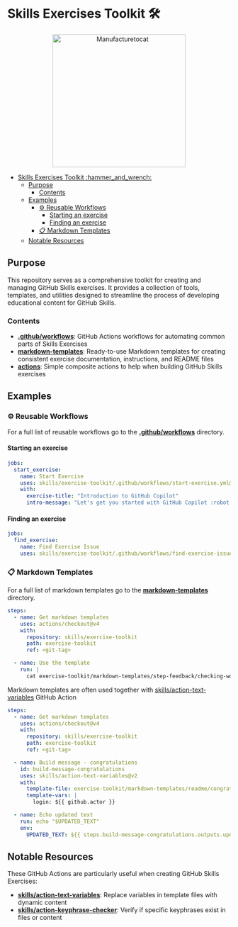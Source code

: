 # Skills Exercises Toolkit :hammer_and_wrench:

<p align="center">
  <img src="https://octodex.github.com/images/manufacturetocat.png" alt="Manufacturetocat" width="300" />
</p>

- [Skills Exercises Toolkit :hammer\_and\_wrench:](#skills-exercises-toolkit-hammer_and_wrench)
  - [Purpose](#purpose)
    - [Contents](#contents)
  - [Examples](#examples)
    - [⚙️ Reusable Workflows](#️-reusable-workflows)
      - [Starting an exercise](#starting-an-exercise)
      - [Finding an exercise](#finding-an-exercise)
    - [📋 Markdown Templates](#-markdown-templates)
  - [Notable Resources](#notable-resources)

## Purpose

This repository serves as a comprehensive toolkit for creating and managing GitHub Skills exercises. It provides a collection of tools, templates, and utilities designed to streamline the process of developing educational content for GitHub Skills.

### Contents

- **[.github/workflows](/.github/workflows)**: GitHub Actions workflows for automating common parts of Skills Exercises
- **[markdown-templates](/markdown-templates)**: Ready-to-use Markdown templates for creating consistent exercise documentation, instructions, and README files
- **[actions](/actions)**: Simple composite actions to help when building GitHub Skills exercises


## Examples

### ⚙️ Reusable Workflows

For a full list of reusable workflows go to the **[.github/workflows](/.github/workflows)** directory.

#### Starting an exercise

```yaml
jobs:
  start_exercise:
    name: Start Exercise
    uses: skills/exercise-toolkit/.github/workflows/start-exercise.yml@<git-tag>
    with:
      exercise-title: "Introduction to GitHub Copilot"
      intro-message: "Let's get you started with GitHub Copilot :robot: ! We will learn ..."
```

#### Finding an exercise

```yaml
jobs:
  find_exercise:
    name: Find Exercise Issue
    uses: skills/exercise-toolkit/.github/workflows/find-exercise-issue.yml@<git-tag>
```

### 📋 Markdown Templates

For a full list of markdown templates go to the **[markdown-templates](/markdown-templates)** directory.

```yaml
steps:
  - name: Get markdown templates
    uses: actions/checkout@v4
    with:
      repository: skills/exercise-toolkit
      path: exercise-toolkit
      ref: <git-tag>

  - name: Use the template
    run: |
      cat exercise-toolkit/markdown-templates/step-feedback/checking-work.md
```

Markdown templates are often used together with [skills/action-text-variables](https://github.com/skills/action-text-variables) GitHub Action

```yaml
steps:
  - name: Get markdown templates
    uses: actions/checkout@v4
    with:
      repository: skills/exercise-toolkit
      path: exercise-toolkit
      ref: <git-tag>

  - name: Build message - congratulations
    id: build-message-congratulations
    uses: skills/action-text-variables@v2
    with:
      template-file: exercise-toolkit/markdown-templates/readme/congratulations.md
      template-vars: |
        login: ${{ github.actor }}

  - name: Echo updated text
    run: echo "$UPDATED_TEXT"
    env:
      UPDATED_TEXT: ${{ steps.build-message-congratulations.outputs.updated-text }}
```

## Notable Resources

These GitHub Actions are particularly useful when creating GitHub Skills Exercises:

- **[skills/action-text-variables](https://github.com/skills/action-text-variables)**: Replace variables in template files with dynamic content
- **[skills/action-keyphrase-checker](https://github.com/skills/action-keyphrase-checker)**: Verify if specific keyphrases exist in files or content

